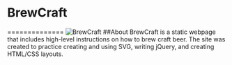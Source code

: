 # BrewCraft
==============
![BrewCraft](<img src='https://d1pgqke3goo8l6.cloudfront.net/oZTYhWb4SNmOHb642I1j_Screen%20Shot%202015-08-02%20at%203.12.27%20PM.png' alt='Screen Shot 2015-08-02 at 3.12.27 PM.png' />)
##About
BrewCraft is a static webpage that includes high-level instructions on how to brew craft beer. The site was created to practice creating and using SVG, writing jQuery, and creating HTML/CSS layouts.



